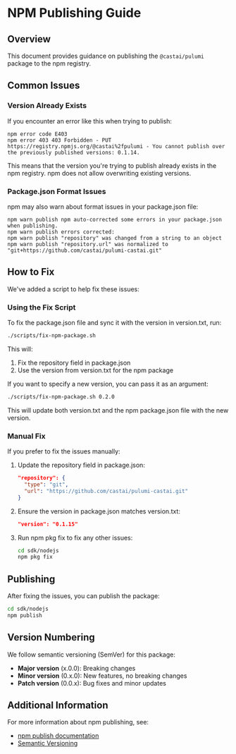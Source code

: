 # NPM Publishing Guide

## Overview

This document provides guidance on publishing the `@castai/pulumi` package to the npm registry.

## Common Issues

### Version Already Exists

If you encounter an error like this when trying to publish:

```
npm error code E403
npm error 403 403 Forbidden - PUT https://registry.npmjs.org/@castai%2fpulumi - You cannot publish over the previously published versions: 0.1.14.
```

This means that the version you're trying to publish already exists in the npm registry. npm does not allow overwriting existing versions.

### Package.json Format Issues

npm may also warn about format issues in your package.json file:

```
npm warn publish npm auto-corrected some errors in your package.json when publishing.
npm warn publish errors corrected:
npm warn publish "repository" was changed from a string to an object
npm warn publish "repository.url" was normalized to "git+https://github.com/castai/pulumi-castai.git"
```

## How to Fix

We've added a script to help fix these issues:

### Using the Fix Script

To fix the package.json file and sync it with the version in version.txt, run:

```bash
./scripts/fix-npm-package.sh
```

This will:
1. Fix the repository field in package.json
2. Use the version from version.txt for the npm package

If you want to specify a new version, you can pass it as an argument:

```bash
./scripts/fix-npm-package.sh 0.2.0
```

This will update both version.txt and the npm package.json file with the new version.

### Manual Fix

If you prefer to fix the issues manually:

1. Update the repository field in package.json:
   ```json
   "repository": {
     "type": "git",
     "url": "https://github.com/castai/pulumi-castai.git"
   }
   ```

2. Ensure the version in package.json matches version.txt:
   ```json
   "version": "0.1.15"
   ```

3. Run npm pkg fix to fix any other issues:
   ```bash
   cd sdk/nodejs
   npm pkg fix
   ```

## Publishing

After fixing the issues, you can publish the package:

```bash
cd sdk/nodejs
npm publish
```

## Version Numbering

We follow semantic versioning (SemVer) for this package:

- **Major version** (x.0.0): Breaking changes
- **Minor version** (0.x.0): New features, no breaking changes
- **Patch version** (0.0.x): Bug fixes and minor updates

## Additional Information

For more information about npm publishing, see:
- [npm publish documentation](https://docs.npmjs.com/cli/v8/commands/npm-publish)
- [Semantic Versioning](https://semver.org/)

